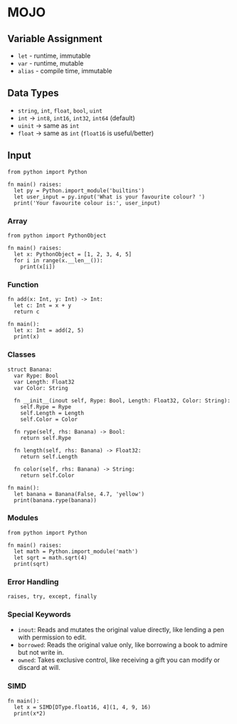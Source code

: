 # MOJO

## Variable Assignment

- `let` - runtime, immutable
- `var` - runtime, mutable
- `alias` - compile time, immutable

## Data Types

- `string`, `int`, `float`, `bool`, `uint`
- `int` -> `int8`, `int16`, `int32`, `int64` (default)
- `uinit` -> same as `int`
- `float` -> same as `int` (`float16` is useful/better)

## Input

```mojo
from python import Python

fn main() raises:
  let py = Python.import_module('builtins')
  let user_input = py.input('What is your favourite colour? ')
  print('Your favourite colour is:', user_input)
```

### Array

```mojo
from python import PythonObject

fn main() raises:
  let x: PythonObject = [1, 2, 3, 4, 5]
  for i in range(x.__len__()):
    print(x[i])
```

### Function

```mojo
fn add(x: Int, y: Int) -> Int:
  let c: Int = x + y
  return c

fn main():
  let x: Int = add(2, 5)
  print(x)
```

### Classes

```mojo
struct Banana:
  var Rype: Bool
  var Length: Float32
  var Color: String

  fn __init__(inout self, Rype: Bool, Length: Float32, Color: String):
    self.Rype = Rype
    self.Length = Length
    self.Color = Color

  fn rype(self, rhs: Banana) -> Bool:
    return self.Rype

  fn length(self, rhs: Banana) -> Float32:
    return self.Length

  fn color(self, rhs: Banana) -> String:
    return self.Color

fn main():
  let banana = Banana(False, 4.7, 'yellow')
  print(banana.rype(banana))
```

### Modules

```mojo
from python import Python

fn main() raises:
  let math = Python.import_module('math')
  let sqrt = math.sqrt(4)
  print(sqrt)
```

### Error Handling

```mojo
raises, try, except, finally
```

### Special Keywords

- `inout`: Reads and mutates the original value directly, like lending a pen with permission to edit.
- `borrowed`: Reads the original value only, like borrowing a book to admire but not write in.
- `owned`: Takes exclusive control, like receiving a gift you can modify or discard at will.

### SIMD

```mojo
fn main():
  let x = SIMD[DType.float16, 4](1, 4, 9, 16)
  print(x*2)
```
